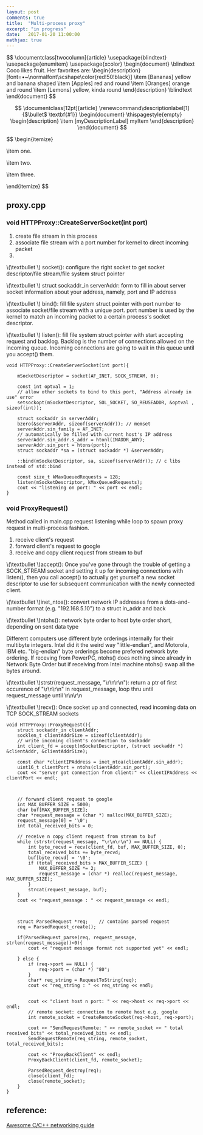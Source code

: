 ```yaml
---
layout: post
comments: true
title:  "Multi-process proxy"
excerpt: "in progress"
date:   2017-01-20 11:00:00
mathjax: true
---
```


$$
\documentclass[twocolumn]{article}
\usepackage{blindtext}
\usepackage{enumitem}
\usepackage{xcolor}
\begin{document}
\blindtext Coco likes fruit. Her favorites are:
\begin{description}[font=$\bullet$~\normalfont\scshape\color{red!50!black}]
\item [Bananas] yellow and banana shaped
\item [Apples] red and round
\item [Oranges] orange and round
\item [Lemons] yellow, kinda round
\end{description}
\blindtext
\end{document}
$$

$$
\documentclass[12pt]{article}
\renewcommand\descriptionlabel[1]{$\bullet$ \textbf{#1}}
\begin{document}
\thispagestyle{empty}
\begin{description}
  \item [myDescriptionLabel] myItem
\end{description}
\end{document}
$$

$$
\begin{itemize}

\item one.

\item two. 

\item  three.

\end{itemize}
$$

## proxy.cpp

### void HTTPProxy::CreateServerSocket(int port)

1. create file stream in this process
2. associate file stream with a port number for kernel to direct incoming packet
3. 

\\(\textbullet \\) socket(): configure the right socket to get socket descriptor/file stream/file system struct pointer

\\(\textbullet \\) struct sockaddr_in serverAddr: form to fill in about server socket information about your address, namely, port and IP address

\\(\textbullet \\) bind(): fill file system struct pointer with port number to associate socket/file stream with a unique port. port number is used by the kernel to match an incoming packet to a certain process's socket descriptor.

\\(\textbullet \\) listen(): fill file system struct pointer with start accepting request and backlog. Backlog is the number of connections allowed on the incoming queue. Incoming connections are going to wait in this queue until you accept() them.

```
void HTTPProxy::CreateServerSocket(int port){

    mSocketDescriptor = socket(AF_INET, SOCK_STREAM, 0);
    
    const int optval = 1;
    // allow other sockets to bind to this port, "Address already in use" error 
    setsockopt(mSocketDescriptor, SOL_SOCKET, SO_REUSEADDR, &optval , sizeof(int)); 
    
    struct sockaddr_in serverAddr;
    bzero(&serverAddr, sizeof(serverAddr)); // memset
    serverAddr.sin_family = AF_INET;
    // automatically be filled with current host's IP address
    serverAddr.sin_addr.s_addr = htonl(INADDR_ANY); 
    serverAddr.sin_port = htons(port);
    struct sockaddr *sa = (struct sockaddr *) &serverAddr;
    
    ::bind(mSocketDescriptor, sa, sizeof(serverAddr)); // c libs instead of std::bind
    
    const size_t kMaxQueuedRequests = 128;
    listen(mSocketDescriptor, kMaxQueuedRequests);
    cout << "listening on port: " << port << endl;    
}
```











### void ProxyRequest()

Method called in main.cpp request listening while loop to spawn proxy request in multi-process fashion.

1. receive client's request
2. forward client's request to google
3. receive and copy client request from stream to buf

\\(\textbullet \\)accept(): Once you've gone through the trouble of getting a SOCK_STREAM socket and setting it up for incoming connections with listen(), then you call accept() to actually get yourself a new socket descriptor to use for subsequent communication with the newly connected client.

\\(\textbullet \\)inet_ntoa(): convert network IP addresses from a dots-and-number format (e.g. "192.168.5.10") to a struct in_addr and back

\\(\textbullet \\)ntohs(): network byte order to host byte order short, depending on sent data type

Different computers use different byte orderings internally for their multibyte integers. Intel did it the weird way "little-endian", and Motorola, IBM etc. "big-endian" byte orderings become prefered network byte ordering. If receving from PowerPC, ntohs() does nothing since already in Network Byte Order but if receiving from Intel machine ntohs() swap all the bytes around.

\\(\textbullet \\)strstr(request_message, "\r\n\r\n"): return a ptr of first occurence of "\r\n\r\n" in request_message, loop thru until request_message until \r\n\r\n

\\(\textbullet \\)recv(): Once socket up and connected, read incoming data on TCP SOCK_STREAM sockets

```
void HTTPProxy::ProxyRequest(){
    struct sockaddr_in clientAddr;
    socklen_t clientAddrSize = sizeof(clientAddr);
    // write incoming client's connection to sockaddr
    int client_fd = accept(mSocketDescriptor, (struct sockaddr *) &clientAddr, &clientAddrSize);
    
    const char *clientIPAddress = inet_ntoa(clientAddr.sin_addr);
    uint16_t clientPort = ntohs(clientAddr.sin_port);    
    cout << "server got connection from client:" << clientIPAddress << clientPort << endl;



    // forward client request to google
    int MAX_BUFFER_SIZE = 5000;
    char buf[MAX_BUFFER_SIZE];
    char *request_message = (char *) malloc(MAX_BUFFER_SIZE); 
    request_message[0] = '\0';
	int total_received_bits = 0;
    
    // receive n copy client request from stream to buf
    while (strstr(request_message, "\r\n\r\n") == NULL) {
        int byte_recvd = recv(client_fd, buf, MAX_BUFFER_SIZE, 0);
        total_received_bits += byte_recvd;
        buf[byte_recvd] = '\0';
	  	if (total_received_bits > MAX_BUFFER_SIZE) {
			MAX_BUFFER_SIZE *= 2;
			request_message = (char *) realloc(request_message, MAX_BUFFER_SIZE);
        }
        strcat(request_message, buf);
    }
    cout << "request_message : " << request_message << endl;
    


    struct ParsedRequest *req;    // contains parsed request
    req = ParsedRequest_create();    
    
    if(ParsedRequest_parse(req, request_message, strlen(request_message))<0){
        cout << "request message format not supported yet" << endl;
        
    } else {
        if (req->port == NULL) {
            req->port = (char *) "80";
        }		 
        char* req_string = RequestToString(req);	
        cout << "req_string : " << req_string << endl;


        cout << "client host n port: " << req->host << req->port << endl;
        // remote socket: connection to remote host e.g. google
        int remote_socket = CreateRemoteSocket(req->host, req->port);
        
        cout << "SendRequestRemote: " << remote_socket << " total received bits" << total_received_bits << endl;
        SendRequestRemote(req_string, remote_socket, total_received_bits);

        cout << "ProxyBackClient" << endl;
        ProxyBackClient(client_fd, remote_socket);
        
        ParsedRequest_destroy(req);		
        close(client_fd);   
        close(remote_socket);
    }
}
```


## reference:
[Awesome C/C++ networking guide](https://beej.us/guide/bgnet/html/multi/index.html)